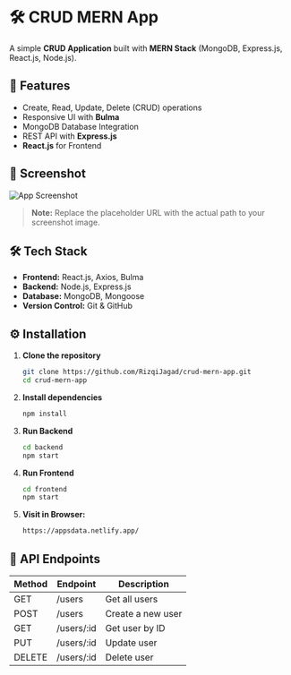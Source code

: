 # 🛠 CRUD MERN App

A simple **CRUD Application** built with **MERN Stack** (MongoDB, Express.js, React.js, Node.js).

## 🚀 Features
- Create, Read, Update, Delete (CRUD) operations
- Responsive UI with **Bulma**
- MongoDB Database Integration
- REST API with **Express.js**
- **React.js** for Frontend

## 📸 Screenshot
![App Screenshot](./images/Apps.png)

> **Note:** Replace the placeholder URL with the actual path to your screenshot image.

## 🛠 Tech Stack
- **Frontend:** React.js, Axios, Bulma
- **Backend:** Node.js, Express.js
- **Database:** MongoDB, Mongoose
- **Version Control:** Git & GitHub

## ⚙️ Installation
1. **Clone the repository**
   ```sh
   git clone https://github.com/RizqiJagad/crud-mern-app.git
   cd crud-mern-app
2. **Install dependencies**
    ```sh
    npm install
3. **Run Backend**
    ```sh
    cd backend
    npm start
4. **Run Frontend**
    ```sh
    cd frontend
    npm start
5. **Visit in Browser:**
    ```sh
    https://appsdata.netlify.app/

## 📜 API Endpoints

| Method | Endpoint        | Description          |
|--------|-----------------|----------------------|
| GET    | /users          | Get all users        |
| POST   | /users          | Create a new user    |
| GET    | /users/:id      | Get user by ID       |
| PUT    | /users/:id      | Update user          |
| DELETE | /users/:id      | Delete user          |

